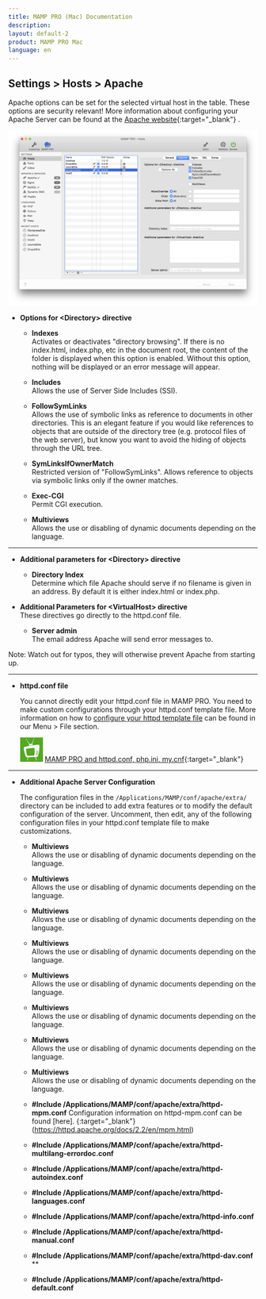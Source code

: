 ```yaml
---
title: MAMP PRO (Mac) Documentation
description: 
layout: default-2
product: MAMP PRO Mac
language: en
---
```


## Settings > Hosts > Apache

Apache options can be set for the selected virtual host in the table. These options are security relevant! More information about configuring your Apache Server can be found at the [Apache website](https://httpd.apache.org/docs/2.2/){:target="_blank"} .

![MAMP](Apache.png)

*  **Options for &lt;Directory&gt; directive**  

    *  **Indexes**  
       Activates or deactivates "directory browsing". If there is no index.html, index.php, etc in the document root,
       the content of the folder is displayed when this option is enabled. Without this option, nothing will be displayed
       or an error message will appear.

   *  **Includes**  
       Allows the use of Server Side Includes (SSI).

    *  **FollowSymLinks**  
       Allows the use of symbolic links as reference to documents in other directories. This is an elegant feature if
       you would like references to objects that are outside of the directory tree (e.g. protocol files of the web server),
       but know you want to avoid the hiding of objects through the URL tree.

    *  **SymLinksIfOwnerMatch**  
       Restricted version of "FollowSymLinks". Allows reference to objects via symbolic links only if the owner matches.

    *  **Exec-CGI**  
       Permit CGI execution.

    *  **Multiviews**  
       Allows the use or disabling of dynamic documents depending on the language.

---

*  **Additional parameters for &lt;Directory&gt; directive**  

   *  **Directory Index**  
      Determine which file Apache should serve if no filename is given in an address.
      By default it is either index.html or index.php.

*  **Additional Parameters for &lt;VirtualHost&gt; directive**  
   These directives go directly to the httpd.conf file. 


   *  **Server admin**  
      The email address Apache will send error messages to.

<div class="alert" role="alert">
Note: Watch out for typos, they will otherwise prevent Apache from starting up.
</div>

---

*  **httpd.conf file**  

   You cannot directly edit your httpd.conf file in MAMP PRO. You need to make custom configurations through your httpd.conf template file. More information on how to [configure your httpd template file](../../../Menu/File#edit_templates) can be found in our Menu > File section.

   ![MAMP](../../../Videos/MAMPtv.png) [MAMP PRO and httpd.conf, php.ini, my.cnf](https://www.youtube.com/watch?v=tYLykP2CxMM){:target="_blank"}

---

*  **Additional Apache Server Configuration**

   The configuration files in the `/Applications/MAMP/conf/apache/extra/` directory can be included to add extra features or to    modify the default configuration of the server. Uncomment, then edit, any of the following configuration files in your httpd.conf template file to make customizations.
   
      *  **Multiviews**  
       Allows the use or disabling of dynamic documents depending on the language.
      *  **Multiviews**  
       Allows the use or disabling of dynamic documents depending on the language.
      *  **Multiviews**  
       Allows the use or disabling of dynamic documents depending on the language.
      *  **Multiviews**  
       Allows the use or disabling of dynamic documents depending on the language.
      *  **Multiviews**  
       Allows the use or disabling of dynamic documents depending on the language.
      *  **Multiviews**  
       Allows the use or disabling of dynamic documents depending on the language.
      *  **Multiviews**  
       Allows the use or disabling of dynamic documents depending on the language.
      *  **Multiviews**  
       Allows the use or disabling of dynamic documents depending on the language.
       
       
      *  **#Include /Applications/MAMP/conf/apache/extra/httpd-mpm.conf**
            Configuration information on httpd-mpm.conf can be found [here]. {:target="_blank"}       (https://httpd.apache.org/docs/2.2/en/mpm.html)
      *  **#Include /Applications/MAMP/conf/apache/extra/httpd-multilang-errordoc.conf**  
      *  **#Include /Applications/MAMP/conf/apache/extra/httpd-autoindex.conf**  
      *  **#Include /Applications/MAMP/conf/apache/extra/httpd-languages.conf**  
      *  **#Include /Applications/MAMP/conf/apache/extra/httpd-info.conf**  
      *  **#Include /Applications/MAMP/conf/apache/extra/httpd-manual.conf**  
      *  **#Include /Applications/MAMP/conf/apache/extra/httpd-dav.conf**  **  
      *  **#Include /Applications/MAMP/conf/apache/extra/httpd-default.conf**  

